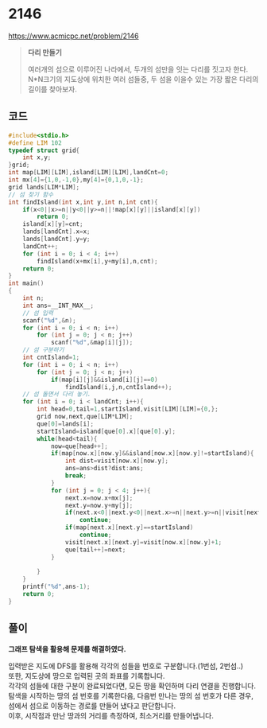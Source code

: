 # 2146
https://www.acmicpc.net/problem/2146
> **<p>다리 만들기</p>**
> 여러개의 섬으로 이루어진 나라에서, 두개의 섬만을 잇는 다리를 짓고자 한다.<br>
> N*N크기의 지도상에 위치한 여러 섬들중, 두 섬을 이을수 있는 가장 짧은 다리의 길이를 찾아보자.<br>

## 코드
```c
#include<stdio.h>
#define LIM 102
typedef struct grid{
    int x,y;
}grid;
int map[LIM][LIM],island[LIM][LIM],landCnt=0;
int mx[4]={1,0,-1,0},my[4]={0,1,0,-1};
grid lands[LIM*LIM];
// 섬 찾기 함수
int findIsland(int x,int y,int n,int cnt){
    if(x<0||x>=n||y<0||y>=n||!map[x][y]||island[x][y])
        return 0;
    island[x][y]=cnt;
    lands[landCnt].x=x;
    lands[landCnt].y=y;
    landCnt++;
    for (int i = 0; i < 4; i++)
        findIsland(x+mx[i],y+my[i],n,cnt);
    return 0;
}
int main()
{
    int n;
    int ans=__INT_MAX__;
    // 섬 입력
    scanf("%d",&n);
    for (int i = 0; i < n; i++)
        for (int j = 0; j < n; j++)
            scanf("%d",&map[i][j]);
    // 섬 구분하기
    int cntIsland=1;
    for (int i = 0; i < n; i++)
        for (int j = 0; j < n; j++)
            if(map[i][j]&&island[i][j]==0)
                findIsland(i,j,n,cntIsland++);
    // 섬 돌면서 다리 놓기.
    for (int i = 0; i < landCnt; i++){
        int head=0,tail=1,startIsland,visit[LIM][LIM]={0,};
        grid now,next,que[LIM*LIM];
        que[0]=lands[i];
        startIsland=island[que[0].x][que[0].y];
        while(head<tail){
            now=que[head++];
            if(map[now.x][now.y]&&island[now.x][now.y]!=startIsland){
                int dist=visit[now.x][now.y];
                ans=ans>dist?dist:ans;
                break;
            }
            for (int j = 0; j < 4; j++){
                next.x=now.x+mx[j];
                next.y=now.y+my[j];
                if(next.x<0||next.y<0||next.x>=n||next.y>=n||visit[next.x][next.y])
                    continue;
                if(map[next.x][next.y]==startIsland)
                    continue;
                visit[next.x][next.y]=visit[now.x][now.y]+1;
                que[tail++]=next;
            }
            
        }
    }
    printf("%d",ans-1);
    return 0;
}
```

## 풀이
**그래프 탐색을 활용해 문제를 해결하였다.**

입력받은 지도에 DFS를 활용해 각각의 섬들을 번호로 구분합니다.(1번섬, 2번섬..)<br>
또한, 지도상에 땅으로 입력된 곳의 좌표를 기록합니다.<br>
각각의 섬들에 대한 구분이 완료되었다면, 모든 땅을 확인하며 다리 연결을 진행합니다.<br>
탐색을 시작하는 땅의 섬 번호를 기록한다음, 다음번 만나는 땅의 섬 번호가 다른 경우, 섬에서 섬으로 이동하는 경로를 만들어 냈다고 판단합니다.<br>
이후, 시작점과 만난 땅과의 거리를 측정하여, 최소거리를 만들어냅니다.<br>